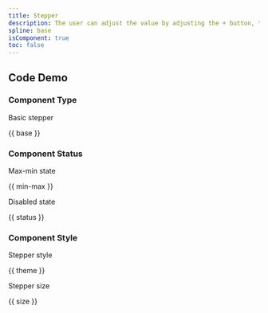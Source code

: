 ```yaml
---
title: Stepper
description: The user can adjust the value by adjusting the + button, the - button, and the number input box. The maximum and minimum values can be set
spline: base
isComponent: true
toc: false
---
```


## Code Demo

### Component Type

Basic stepper

{{ base }}

### Component Status

Max-min state

{{ min-max }}

Disabled state

{{ status }}

### Component Style

Stepper style

{{ theme }}

Stepper size

{{ size }}
